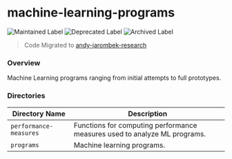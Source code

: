 # machine-learning-programs

![Maintained Label](https://img.shields.io/badge/Maintained-No-red?style=for-the-badge)
![Deprecated Label](https://img.shields.io/badge/Deprecated-Yes-lightgray?style=for-the-badge)
![Archived Label](https://img.shields.io/badge/Archived-Yes-lightgray?style=for-the-badge)

> Code Migrated to [andy-jarombek-research](https://github.com/AJarombek/andy-jarombek-research)

### Overview

Machine Learning programs ranging from initial attempts to full prototypes.

### Directories

| Directory Name         | Description                                                                 |
|------------------------|-----------------------------------------------------------------------------|
| `performance-measures` | Functions for computing performance measures used to analyze ML programs.   |
| `programs`             | Machine learning programs.                                                  |
